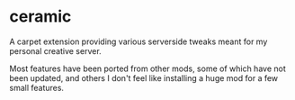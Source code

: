# ceramic

A carpet extension providing various serverside tweaks meant for my personal creative server.

Most features have been ported from other mods, some of which have not been updated, and others I don't feel like installing a huge mod for a few small features.